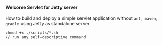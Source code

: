 #### Welcome Servlet for Jetty server

How to build and deploy a simple servlet application without `ant`,` maven`, `gradle` using Jetty as standalone server

```
chmod +x ./scripts/*.sh
// run any self-descriptive command
```
